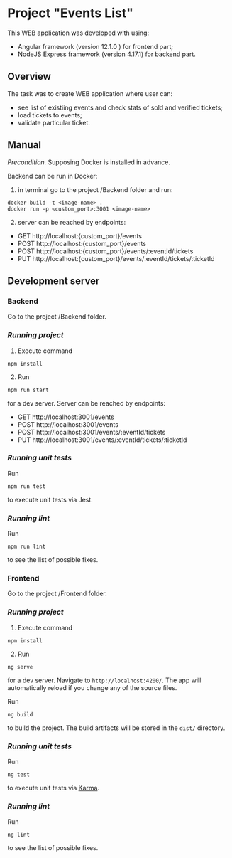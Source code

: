 # Project "Events List"

This WEB application was developed with using:
 - Angular framework (version 12.1.0 ) for frontend part;
 - NodeJS Express framework (version 4.17.1) for backend part.

## Overview
The task was to create WEB application where user can:
 - see list of existiing events and check stats of sold and verified tickets;
 - load tickets to events;
 - validate particular ticket.

## Manual
_Precondition._ Supposing Docker is installed in advance.

Backend can be run in Docker:
1. in terminal go to the project /Backend folder and run:
```
docker build -t <image-name> .
docker run -p <custom_port>:3001 <image-name>
```
2. server can be reached by endpoints:
  - GET http://localhost:{custom_port}/events
  - POST http://localhost:{custom_port}/events
  - POST http://localhost:{custom_port}/events/:eventId/tickets
  - PUT http://localhost:{custom_port}/events/:eventId/tickets/:ticketId

## Development server
### **Backend**
Go to the project /Backend folder.
### _Running project_
1. Execute command 
```
npm install
```
2. Run 
```
npm run start
```
for a dev server.
Server can be reached by endpoints:
  - GET http://localhost:3001/events
  - POST http://localhost:3001/events
  - POST http://localhost:3001/events/:eventId/tickets
  - PUT http://localhost:3001/events/:eventId/tickets/:ticketId

### _Running unit tests_
Run 
```
npm run test
```
to execute unit tests via Jest.

### _Running lint_
Run 
```
npm run lint
```
to see the list of possible fixes.

### **Frontend**
Go to the project /Frontend folder.
### _Running project_
1. Execute command 
```
npm install
```
2. Run 
```
ng serve
```
for a dev server. Navigate to `http://localhost:4200/`. The app will automatically reload if you change any of the source files.

Run 
```
ng build
```
to build the project. The build artifacts will be stored in the `dist/` directory.

### _Running unit tests_
Run
```
ng test
```
to execute unit tests via [Karma](https://karma-runner.github.io).

### _Running lint_
Run 
```
ng lint
```
to see the list of possible fixes.
